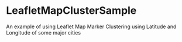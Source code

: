 # LeafletMapClusterSample
An example of using Leaflet Map Marker Clustering using Latitude and Longitude of some major cities
